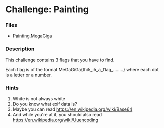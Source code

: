 # Challenge: Painting

### Files

  * Painting.MegaGiga

### Description

This challenge contains 3 flags that you have to find.

Each flag is of the format MeGaGiGa{thi5_i5_a_f1ag_........} where each dot is a letter or a number.

### Hints

  1. White is not always white
  2. Do you know what exif data is?
  3. Maybe you can read https://en.wikipedia.org/wiki/Base64
  4. And while you're at it, you should also read https://en.wikipedia.org/wiki/Uuencoding
